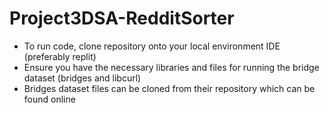 # Project3DSA-RedditSorter
- To run code, clone repository onto your local environment IDE (preferably replit) 
- Ensure you have the necessary libraries and files for running the bridge dataset (bridges and libcurl)
- Bridges dataset files can be cloned from their repository which can be found online
